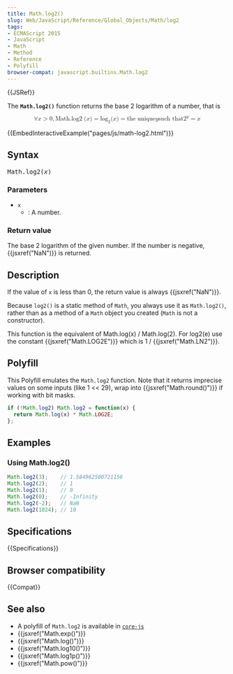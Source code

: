 ```yaml
---
title: Math.log2()
slug: Web/JavaScript/Reference/Global_Objects/Math/log2
tags:
- ECMAScript 2015
- JavaScript
- Math
- Method
- Reference
- Polyfill
browser-compat: javascript.builtins.Math.log2
---
```

{{JSRef}}

The **`Math.log2()`** function returns the base 2 logarithm of a number, that is

<math display="block"><semantics><mrow><mo>∀</mo> <mi>x</mi> <mo>></mo>
<mn>0</mn> <mo>,</mo>
<mstyle mathvariant="monospace"><mrow><mo lspace="0em" rspace="thinmathspace">Math.log2</mo>
<mo stretchy="false">(</mo> <mi>x</mi> <mo stretchy="false">)</mo>
</mrow></mstyle><mo>=</mo> <msub><mo lspace="0em" rspace="0em">log</mo>
<mn>2</mn> </msub><mo stretchy="false">(</mo> <mi>x</mi>
<mo stretchy="false">)</mo> <mo>=</mo> <mtext>the unique</mtext>
<mspace width="thickmathspace"></mspace><mi>y</mi>
<mspace width="thickmathspace"></mspace><mtext>such that</mtext>
<mspace width="thickmathspace"></mspace><msup><mn>2</mn> <mi>y</mi>
</msup><mo>=</mo> <mi>x</mi> </mrow><annotation encoding="TeX">\forall x > 0,
\mathtt{\operatorname{Math.log2}(x)} = \log_2(x) = \text{the unique} \; y \;
\text{such that} \; 2^y = x</annotation></semantics></math>

{{EmbedInteractiveExample("pages/js/math-log2.html")}}

## Syntax

<pre class="brush: js">Math.log2(<var>x</var>)</pre>

### Parameters

- `x`
  - : A number.

### Return value

The base 2 logarithm of the given number. If the number is negative,
{{jsxref("NaN")}} is returned.

## Description

If the value of `x` is less than 0, the return value is always
{{jsxref("NaN")}}.

Because `log2()` is a static method of `Math`, you always use it as
`Math.log2()`, rather than as a method of a `Math` object you created (`Math` is
not a constructor).

This function is the equivalent of Math.log(x) / Math.log(2). For log2(e) use
the constant {{jsxref("Math.LOG2E")}} which is 1 /
{{jsxref("Math.LN2")}}.

## Polyfill

This Polyfill emulates the `Math.log2` function. Note that it returns imprecise
values on some inputs (like 1 << 29), wrap into
{{jsxref("Math.round()")}} if working with bit masks.

```js
if (!Math.log2) Math.log2 = function(x) {
  return Math.log(x) * Math.LOG2E;
};
```

## Examples

### Using Math.log2()

```js
Math.log2(3);    // 1.584962500721156
Math.log2(2);    // 1
Math.log2(1);    // 0
Math.log2(0);    // -Infinity
Math.log2(-2);   // NaN
Math.log2(1024); // 10
```

## Specifications

{{Specifications}}

## Browser compatibility

{{Compat}}

## See also

- A polyfill of `Math.log2` is available in
  [`core-js`](https://github.com/zloirock/core-js#ecmascript-math)
- {{jsxref("Math.exp()")}}
- {{jsxref("Math.log()")}}
- {{jsxref("Math.log10()")}}
- {{jsxref("Math.log1p()")}}
- {{jsxref("Math.pow()")}}
